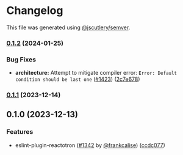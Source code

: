 # Changelog

This file was generated using [@jscutlery/semver](https://github.com/jscutlery/semver).

### [0.1.2](https://github.com/infinitered/reactotron/compare/eslint-plugin-reactotron@0.1.1...eslint-plugin-reactotron@0.1.2) (2024-01-25)


### Bug Fixes

* **architecture:** Attempt to mitigate compiler error: `Error: Default condition should be last one` ([#1423](https://github.com/infinitered/reactotron/issues/1423)) ([2c7e678](https://github.com/infinitered/reactotron/commit/2c7e678e5afaea79cd01f4ab6e90bd67339fc80a))

### [0.1.1](https://github.com/infinitered/reactotron/compare/eslint-plugin-reactotron@0.1.0...eslint-plugin-reactotron@0.1.1) (2023-12-14)

## 0.1.0 (2023-12-13)


### Features

* eslint-plugin-reactotron ([#1342](https://github.com/infinitered/reactotron/issues/1342) by [@frankcalise](https://github.com/frankcalise)) ([ccdc077](https://github.com/infinitered/reactotron/commit/ccdc077af9c43a6bd76ebde90051b97c592d7a1a))
